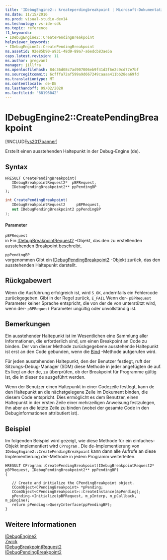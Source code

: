 ```yaml
---
title: 'IDebugEngine2:: kreateperdingbreakpoint | Microsoft-Dokumentation'
ms.date: 11/15/2016
ms.prod: visual-studio-dev14
ms.technology: vs-ide-sdk
ms.topic: reference
f1_keywords:
- IDebugEngine2::CreatePendingBreakpoint
helpviewer_keywords:
- IDebugEngine2::CreatePendingBreakpoint
ms.assetid: 92e85b90-a931-48d9-89a7-a6edcb83ae5a
caps.latest.revision: 11
ms.author: gregvanl
manager: jillfra
ms.openlocfilehash: 84c36d08c7ad907006eb9f41d2f6e2c9cd77e7bf
ms.sourcegitcommit: 6cfffa72af599a9d667249caaaa411bb28ea69fd
ms.translationtype: MT
ms.contentlocale: de-DE
ms.lasthandoff: 09/02/2020
ms.locfileid: "68196042"
---
```

# <a name="idebugengine2creatependingbreakpoint"></a>IDebugEngine2::CreatePendingBreakpoint
[!INCLUDE[vs2017banner](../../../includes/vs2017banner.md)]

Erstellt einen ausstehenden Haltepunkt in der Debug-Engine (de).  
  
## <a name="syntax"></a>Syntax  
  
```cpp#  
HRESULT CreatePendingBreakpoint(   
   IDebugBreakpointRequest2*  pBPRequest,  
   IDebugPendingBreakpoint2** ppPendingBP  
);  
```  
  
```csharp  
int CreatePendingBreakpoint(   
   IDebugBreakpointRequest2     pBPRequest,  
   out IDebugPendingBreakpoint2 ppPendingBP  
);  
```  
  
#### <a name="parameters"></a>Parameter  
 `pBPRequest`  
 in Ein [IDebugBreakpointRequest2](../../../extensibility/debugger/reference/idebugbreakpointrequest2.md) -Objekt, das den zu erstellenden ausstehenden Breakpoint beschreibt.  
  
 `ppPendingBP`  
 vorgenommen Gibt ein [IDebugPendingBreakpoint2](../../../extensibility/debugger/reference/idebugpendingbreakpoint2.md) -Objekt zurück, das den ausstehenden Haltepunkt darstellt.  
  
## <a name="return-value"></a>Rückgabewert  
 Wenn die Ausführung erfolgreich ist, wird `S_OK`, andernfalls ein Fehlercode zurückgegeben. Gibt in der Regel zurück, `E_FAIL` Wenn der- `pBPRequest` Parameter keiner Sprache entspricht, die von der de von unterstützt wird, wenn der- `pBPRequest` Parameter ungültig oder unvollständig ist.  
  
## <a name="remarks"></a>Bemerkungen  
 Ein ausstehender Haltepunkt ist im Wesentlichen eine Sammlung aller Informationen, die erforderlich sind, um einen Breakpoint an Code zu binden. Der von dieser Methode zurückgegebene ausstehende Haltepunkt ist erst an den Code gebunden, wenn die [Bind](../../../extensibility/debugger/reference/idebugpendingbreakpoint2-bind.md) -Methode aufgerufen wird.  
  
 Für jeden ausstehenden Haltepunkt, den der Benutzer festlegt, ruft der Sitzungs-Debug-Manager (SDM) diese Methode in jeder angefügten de auf. Es liegt an der de, zu überprüfen, ob der Breakpoint für Programme gültig ist, die in dieser de ausgeführt werden.  
  
 Wenn der Benutzer einen Haltepunkt in einer Codezeile festlegt, kann de den Haltepunkt an die nächstgelegene Zeile im Dokument binden, die diesem Code entspricht. Dies ermöglicht es dem Benutzer, einen Haltepunkt in der ersten Zeile einer mehrzeiligen Anweisung festzulegen, ihn aber an die letzte Zeile zu binden (wobei der gesamte Code in den Debuginformationen attributiert ist).  
  
## <a name="example"></a>Beispiel  
 Im folgenden Beispiel wird gezeigt, wie diese Methode für ein einfaches-Objekt implementiert wird `CProgram` . Die de-Implementierung von `IDebugEngine2::CreatePendingBreakpoint` kann dann alle Aufrufe an diese Implementierung der-Methode in jedem Programm weiterleiten.  
  
```  
HRESULT CProgram::CreatePendingBreakpoint(IDebugBreakpointRequest2* pBPRequest, IDebugPendingBreakpoint2** ppPendingBP)     
{    
  
   // Create and initialize the CPendingBreakpoint object.  
   CComObject<CPendingBreakpoint> *pPending;    
   CComObject<CPendingBreakpoint>::CreateInstance(&pPending);    
   pPending->Initialize(pBPRequest, m_pInterp, m_pCallback, m_pEngine);    
   return pPending->QueryInterface(ppPendingBP);    
}    
```  
  
## <a name="see-also"></a>Weitere Informationen  
 [IDebugEngine2](../../../extensibility/debugger/reference/idebugengine2.md)   
 [Zwick](../../../extensibility/debugger/reference/idebugpendingbreakpoint2-bind.md)   
 [IDebugBreakpointRequest2](../../../extensibility/debugger/reference/idebugbreakpointrequest2.md)   
 [IDebugPendingBreakpoint2](../../../extensibility/debugger/reference/idebugpendingbreakpoint2.md)
